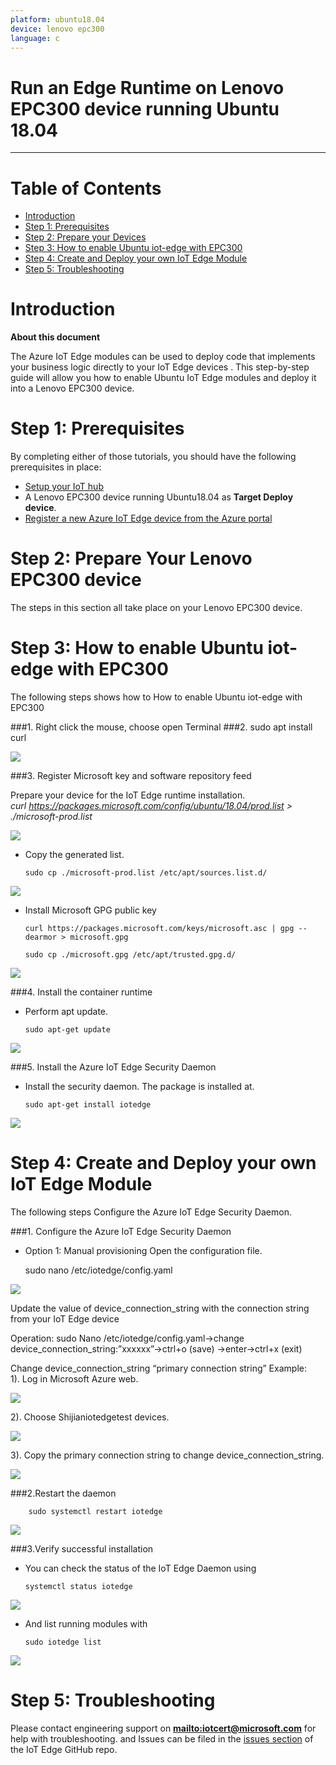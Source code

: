```yaml
---
platform: ubuntu18.04  
device: lenovo epc300 
language: c
---
```


Run an Edge Runtime on Lenovo EPC300 device running Ubuntu 18.04
===
---

# Table of Contents

-   [Introduction](#Introduction)
-   [Step 1: Prerequisites](#Prerequisites)
-   [Step 2: Prepare your Devices](#PrepareDevice)
-   [Step 3: How to enable Ubuntu iot-edge with EPC300](#Deploy)
-   [Step 4: Create and Deploy your own IoT Edge Module](#Create)
-   [Step 5: Troubleshooting](#Step-5-Troubleshooting)

<a name="Introduction"></a>
# Introduction

**About this document**  

The Azure IoT Edge modules can be used to deploy code that implements your business logic directly to your IoT Edge devices .  This step-by-step guide will allow you how to enable Ubuntu IoT Edge modules and deploy it into a Lenovo EPC300 device.

<a name="Prerequisites"></a>
# Step 1: Prerequisites

By completing either of those tutorials, you should have the following prerequisites in place:

-   [Setup your IoT hub](https://account.windowsazure.com/signup?offer=ms-azr-0044p)
-   A Lenovo EPC300 device running Ubuntu18.04 as **Target Deploy device**.
-  [Register a new Azure IoT Edge device from the Azure portal](https://docs.microsoft.com/en-us/azure/iot-edge/how-to-register-device-portal)

<a name="PrepareDevice"></a>
# Step 2: Prepare Your Lenovo EPC300 device

The steps in this section all take place on your Lenovo EPC300 device.

<a name="Deploy"></a>
# Step 3: How to enable Ubuntu iot-edge with EPC300

The following steps shows how to How to enable Ubuntu iot-edge with EPC300

###1.  Right click the mouse, choose open Terminal 
###2.  sudo apt install curl

  ![](./media/lenovo-epc300/apt-install-curl.png)

###3.	Register Microsoft key and software repository feed  

Prepare your device for the IoT Edge runtime installation.    
*curl  https://packages.microsoft.com/config/ubuntu/18.04/prod.list > ./microsoft-prod.list*

 ![](./media/lenovo-epc300/curl-ubuntu.png)

-   Copy the generated list.  

        sudo cp ./microsoft-prod.list /etc/apt/sources.list.d/

 ![](./media/lenovo-epc300/generated-list.png)

-   Install Microsoft GPG public key  

        curl https://packages.microsoft.com/keys/microsoft.asc | gpg --dearmor > microsoft.gpg

        sudo cp ./microsoft.gpg /etc/apt/trusted.gpg.d/

![](./media/lenovo-epc300/microsoft-gpg.png) 

###4.	Install the container runtime  
-   Perform apt update.   

        sudo apt-get update

 ![](./media/lenovo-epc300/apt-get-update.png) 

###5.	Install the Azure IoT Edge Security Daemon  

-   Install the security daemon. The package is installed at.  

        sudo apt-get install iotedge

![](./media/lenovo-epc300/install-iotedge.png) 

<a name="Create"></a>
# Step 4:  Create and Deploy your own IoT Edge Module

The following steps Configure the Azure IoT Edge Security Daemon.

###1.	Configure the Azure IoT Edge Security Daemon  
-   Option 1: Manual provisioning
Open the configuration file.  

    sudo nano /etc/iotedge/config.yaml

![](./media/lenovo-epc300/config-yaml.png)

Update the value of device\_connection\_string with the connection string from your IoT Edge device


Operation: sudo Nano /etc/iotedge/config.yaml->change device\_connection\_string:”xxxxxx”->ctrl+o (save) ->enter->ctrl+x (exit)

Change device_connection_string “primary connection string” Example:  
1).  Log in Microsoft Azure web.

 ![](./media/lenovo-epc300/Azure-login.png)

2).  Choose Shijianiotedgetest devices.

 ![](./media/lenovo-epc300/iotedge-device.png)

3).  Copy the primary connection string to change device_connection_string.

 ![](./media/lenovo-epc300/connection-string.png)

###2.Restart the daemon

        sudo systemctl restart iotedge

 ![](./media/lenovo-epc300/Restart-the-daemon.png)

###3.Verify successful installation  

-   You can check the status of the IoT Edge Daemon using  

        systemctl status iotedge

![](./media/lenovo-epc300/verify-status-iotedge.png)
 
-   And list running modules with  

        sudo iotedge list

![](./media/lenovo-epc300/iotedge-list.png)
 
<a name="Step-5-Troubleshooting"></a>
# Step 5: Troubleshooting

Please contact engineering support on **<mailto:iotcert@microsoft.com>** for help with troubleshooting. and Issues can be filed in the [issues section](https://github.com/azure/iotedge/issues) of the IoT Edge GitHub repo. 
  
[setup-devbox-Windows]: https://github.com/Azure/azure-iot-sdk-c/blob/master/doc/devbox_setup.md
[lnk-setup-iot-hub]: ../setup_iothub.md
[lnk-manage-iot-hub]: ../manage_iot_hub.md

